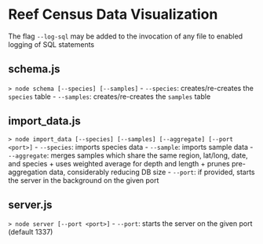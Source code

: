 # Reef Census Data Visualization

The flag `--log-sql` may be added to the invocation of any file to enabled logging of SQL statements

## schema.js
`> node schema [--species] [--samples]`
    - `--species`: creates/re-creates the `species` table
    - `--samples`: creates/re-creates the `samples` table

## import_data.js
`> node import_data [--species] [--samples] [--aggregate] [--port <port>]`
    - `--species`: imports species data
    - `--sample`: imports sample data
    - `--aggregate`: merges samples which share the same region, lat/long, date, and species
        + uses weighted average for depth and length
        + prunes pre-aggregation data, considerably reducing DB size
    - `--port`: if provided, starts the server in the background on the given port

## server.js
`> node server [--port <port>]`
    - `--port`: starts the server on the given port (default 1337)

